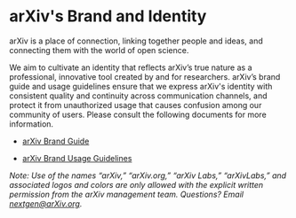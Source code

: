
# arXiv's Brand and Identity

arXiv is a place of connection, linking together people and ideas, and connecting them with the world of open science. 

We aim to cultivate an identity that reflects arXiv’s true nature as a professional, innovative tool created by and for researchers. arXiv’s brand guide and usage guidelines ensure that we express arXiv's identity with consistent quality and continuity across communication channels, and protect it from unauthorized usage that causes confusion among our community of users. Please consult the following documents for more information. 

* [arXiv Brand Guide](/arXiv_Brand_Guide_2021.pdf)

* [arXiv Brand Usage Guidelines](/arXiv_Brand_Usage_2021.pdf)

*Note: Use of the names “arXiv,” “arXiv.org,” “arXiv Labs,” “arXivLabs,” and associated logos and colors are only allowed with the explicit written permission from the arXiv management team. Questions? Email nextgen@arXiv.org.* 
